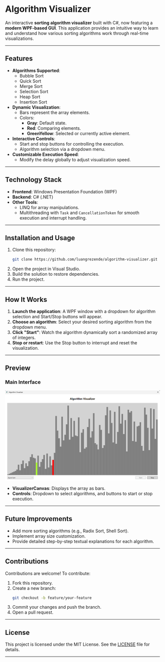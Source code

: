 
# Algorithm Visualizer

An interactive **sorting algorithm visualizer** built with C#, now featuring a **modern WPF-based GUI**. This application provides an intuitive way to learn and understand how various sorting algorithms work through real-time visualizations.

---

## Features

- **Algorithms Supported**:
  - Bubble Sort
  - Quick Sort
  - Merge Sort
  - Selection Sort
  - Heap Sort
  - Insertion Sort
- **Dynamic Visualization**:
  - Bars represent the array elements.
  - Colors:
    - **Gray**: Default state.
    - **Red**: Comparing elements.
    - **GreenYellow**: Selected or currently active element.
- **Interactive Controls**:
  - Start and stop buttons for controlling the execution.
  - Algorithm selection via a dropdown menu.
- **Customizable Execution Speed**:
  - Modify the delay globally to adjust visualization speed.

---

## Technology Stack

- **Frontend**: Windows Presentation Foundation (WPF)
- **Backend**: C# (.NET)
- **Other Tools**:
  - LINQ for array manipulations.
  - Multithreading with `Task` and `CancellationToken` for smooth execution and interrupt handling.

---

## Installation and Usage

1. Clone this repository:
   ```bash
   git clone https://github.com/luangrezende/algorithm-visualizer.git
   ```
2. Open the project in Visual Studio.
3. Build the solution to restore dependencies.
4. Run the project.

---

## How It Works

1. **Launch the application**: A WPF window with a dropdown for algorithm selection and Start/Stop buttons will appear.
2. **Choose an algorithm**: Select your desired sorting algorithm from the dropdown menu.
3. **Click "Start"**: Watch the algorithm dynamically sort a randomized array of integers.
4. **Stop or restart**: Use the Stop button to interrupt and reset the visualization.

---

## Preview

### Main Interface

![Algorithm Visualizer GUI](image.png)

- **VisualizerCanvas**: Displays the array as bars.
- **Controls**: Dropdown to select algorithms, and buttons to start or stop execution.

---

## Future Improvements

- Add more sorting algorithms (e.g., Radix Sort, Shell Sort).
- Implement array size customization.
- Provide detailed step-by-step textual explanations for each algorithm.

---

## Contributions

Contributions are welcome! To contribute:
1. Fork this repository.
2. Create a new branch:
   ```bash
   git checkout -b feature/your-feature
   ```
3. Commit your changes and push the branch.
4. Open a pull request.

---

## License

This project is licensed under the MIT License. See the [LICENSE](LICENSE) file for details.

---
